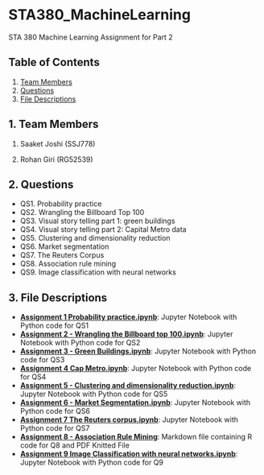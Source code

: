 # STA380_MachineLearning
STA 380 Machine Learning Assignment for Part 2

## Table of Contents
1. [Team Members](#1-team_members)
2. [Questions](#2-questions)
3. [File Descriptions](#3-file-descriptions)
​
## 1. Team Members

1. Saaket Joshi (SSJ778)

2. Rohan Giri (RG52539)

## 2. Questions
- QS1. Probability practice
- QS2. Wrangling the Billboard Top 100
- QS3. Visual story telling part 1: green buildings
- QS4. Visual story telling part 2: Capital Metro data
- QS5. Clustering and dimensionality reduction
- QS6. Market segmentation
- QS7. The Reuters Corpus
- QS8. Association rule mining
- QS9. Image classification with neural networks

## 3. File Descriptions
- **[Assignment 1 Probability practice.ipynb](Assignment1_Probability_practice/Assignment%201%20Probability%20practice.ipynb)**: Jupyter Notebook with Python code for QS1 
- **[Assignment 2 - Wrangling the Billboard top 100.ipynb](Assignment2_Wrangling_the_Billboard_top_100/Assignment%202%20-%20Wrangling%20the%20Billboard%20top%20100%20.ipynb)**: Jupyter Notebook with Python code for QS2
- **[Assignment 3 - Green Buildings.ipynb](Assignment3_Green_Buildings/Assignment%203%20-%20Green%20Buildings.ipynb)**: Jupyter Notebook with Python code for QS3
-  **[Assignment 4 Cap Metro.ipynb](Assignment4_Cap_Metro/Assignment%204%20Cap%20Metro.ipynb)**: Jupyter Notebook with Python code for QS4
- **[Assignment 5 - Clustering and dimensionality reduction.ipynb](Assignment5_Clustering_and_dimensionality_reduction/Assignment%205-%20Clustering%20and%20dimensionality%20reduction.ipynb)**: Jupyter Notebook with Python code for QS5
- **[Assignment 6 - Market Segmentation.ipynb](Assignment6_Market_Segmentation/Assignment%206%20-%20Market%20Segmentation.ipynb)**: Jupyter Notebook with Python code for QS6
- **[Assignment 7 The Reuters corpus.ipynb](Assignment7_The_Reuters_corpus/Assignment%207%20The%20Reuters%20corpus.ipynb)**: Jupyter Notebook with Python code for QS7
- **[Assignment 8 - Association Rule Mining](Assignment8_Association_rule_mining)**: Markdown file containing R code for Q8 and PDF Knitted File
- **[Assignment 9 Image Classification with neural networks.ipynb](Assignment9_Image_classification_with_neural_networks/Assignment9_Image_classification_with_neural_networks.ipynb)**: Jupyter Notebook with Python code for Q9




